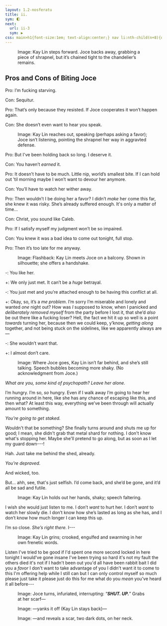```yaml
---
layout: 1.2-nosferatu
title: ii.
sym: 🌓︎
next:
  url: ii-3
  sym: ▶
css: main>h1{font-size:1em; text-align:center;} nav li:nth-child(n+8){display:none;} header h2{color:#404040;} nav li:nth-child(7){color:#808080;} h1{display:none;} nav{margin-bottom:5em;} main h2{font-size:1.5em; text-align:center; margin-bottom:.5em;} h2 span{display:inline-block;} .procon{text-transform:uppercase; font-size:.75em; letter-spacing:.05em;} figcaption{max-width:400px;}
---
```

<div class="book" markdown="1">
<figure><img src="{%include url.html%}/assets/img/au/2-09.png" alt=""/>
<figcaption><span class="x">Image: </span>Kay Lin steps forward. Joce backs away, grabbing a piece of shrapnel, but it’s chained tight to the chandelier’s remains.</figcaption></figure>

## <span>Pros and Cons</span> <span>of Biting Joce</span>

<span class="procon">Pro</span>: I’m fucking starving.

<span class="procon">Con</span>: Sequitur.

<span class="procon">Pro</span>: That’s only because they resisted. If Joce cooperates it won’t happen again.

<span class="procon">Con</span>: She doesn’t even want to hear you speak.

<figure><img src="{%include url.html%}/assets/img/au/2-10.png" alt=""/>
<figcaption><span class="x">Image: </span>Kay Lin reaches out, speaking (perhaps asking a favor); Joce isn’t listening, pointing the shrapnel her way in aggravted defense.</figcaption></figure>

<span class="procon">Pro</span>: But I've been holding back so long. I deserve it.

<span class="procon">Con</span>: You haven’t *earned* it.

<span class="procon">Pro</span>: It doesn’t have to be much. Little nip, world’s smallest bite. If I can hold out ’til morning maybe I won’t want to devour her anymore.

<span class="procon">Con</span>: You’ll have to watch her wither away.

<span class="procon">Pro</span>: Then wouldn’t I be doing her a favor? I didn’t *make* her come this far, she knew it was risky. She’s already suffered enough. It's only a matter of time...

<span class="procon">Con</span>: Christ, you sound like Caleb.

<span class="procon">Pro</span>: If I satisfy myself my judgment won’t be so impaired.

<span class="procon">Con</span>: You knew it was a bad idea to come out tonight, full stop.

<span class="procon">Pro</span>: Then it’s too late for me anyway.

<figure><img src="{%include url.html%}/assets/img/au/2-11.png" alt=""/>
<figcaption><span class="x">Image: </span>Flashback: Kay Lin meets Joce on a balcony. Shown in silhouette; she offers a handshake.</figcaption></figure>

-: You like her.

+: We only just met. It can’t be a *huge* betrayal.

-: You just met and you’re attached enough to be having this conflict at all.

+: Okay, so, it’s a *me problem*. I’m sorry I’m miserable and lonely and wanted *one* night out? How was *I* supposed to know, when I panicked and *deliberately removed myself* from the party before I lost it, that she’d *also* be out there like a fucking loser? Hell, the fact we hit it up so well is a point *towards* turning her, because then we could keep, y’know, *getting along* together, and not being stuck on the sidelines, like we apparently always are—

-: She wouldn’t want that.

+: I almost don’t care.

<figure><img src="{%include url.html%}/assets/img/au/2-12.png" alt=""/>
<figcaption><span class="x">Image: </span>Where Joce goes, Kay Lin isn’t far behind, and she’s still talking. Speech bubbles becoming more shaky. (No acknowledgment from Joce.)</figcaption></figure>

<i>What are you, some kind of psychopath? Leave her alone.</i>

I’m hungry. I’m so, *so* hungry. Even if I walk away I’m going to hear her running around in here, like she has any chance of escaping like this, and then what? At least this way, everything we’ve been through will actually amount to something.

<i>You’re going to get staked.</i>

Wouldn't that be something? She finally turns around and shuts me up for good; I mean, she didn't grab that metal shard for nothing. I don't know what's stopping her. Maybe she'll pretend to go along, but as soon as I let my guard down---!

Hah. Just take me behind the shed, already.

<i>You’re depraved.</i>

And wicked, too.

But… ahh, see, that's just selfish. I’d come back, and she’d be gone, and it’d all be sad and futile.

<figure><img src="{%include url.html%}/assets/img/au/2-13.png" alt=""/>
<figcaption><span class="x">Image: </span>Kay Lin holds out her hands, shaky; speech faltering.</figcaption></figure>

I wish she would just listen to me. I don’t *want* to hurt her. I don’t *want* to watch her slowly die. I don’t know how she’s lasted as long as she has, and I don’t know how much longer I can keep this up.

I’m so close. *She’s right there.* I---

<figure><img src="{%include url.html%}/assets/img/au/2-14.png" alt=""/>
<figcaption><span class="x">Image: </span>Kay Lin grins; crooked, engulfed and swarming in her own frenetic words.</figcaption></figure>

Listen I've tried to be good if I'd spent one more second locked in here tonight I would've gone insane I've been trying so hard it's not my fault the others died it's not if I hadn't been out you'd all have been rabbit bait I did you a *favor* I don't want to take advantage of you I didn't want it to come to this I'm offering help while I still can but I can only control myself so much please just take it please just do this for me what do you *mean* you've heard it all before---

<figure><img src="{%include url.html%}/assets/img/au/2-15.png" alt=""/>
<figcaption><span class="block"><span class="x">Image: </span>Joce turns, infuriated, interrupting: “<strong style="text-transform:uppercase;font-style:italic;">Shut. Up.</strong>”</span> <span class="block">Grabs at her scarf—</span></figcaption></figure>

<figure><img src="{%include url.html%}/assets/img/au/2-16.png" alt=""/>
<figcaption><span class="x">Image: </span>—yanks it off (Kay Lin stays back)—</figcaption></figure>

<figure><img src="{%include url.html%}/assets/img/au/2-17.png" alt=""/>
<figcaption><span class="x">Image: </span>—and reveals a scar, two dark dots, on her neck.</figcaption></figure>